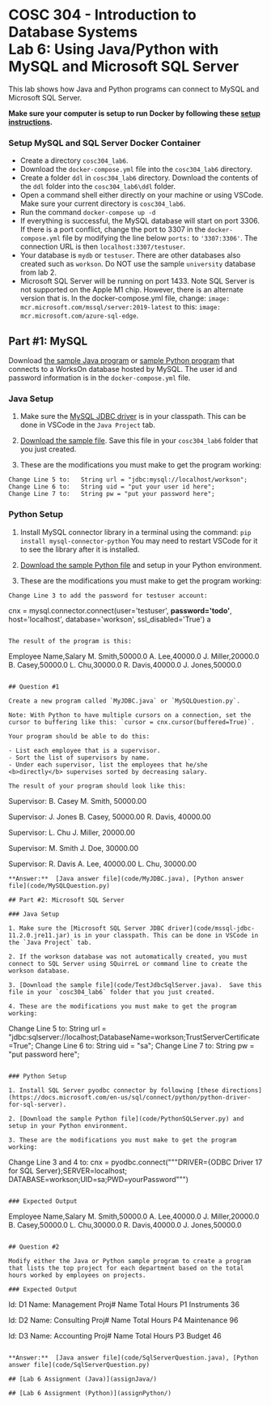 # COSC 304 - Introduction to Database Systems<br>Lab 6: Using Java/Python with MySQL and Microsoft SQL Server

This lab shows how Java and Python programs can connect to MySQL and Microsoft SQL Server.

**Make sure your computer is setup to run Docker by following these [setup instructions](../setup).**

### Setup MySQL and SQL Server Docker Container

 - Create a directory `cosc304_lab6`.
 - Download the `docker-compose.yml` file into the `cosc304_lab6` directory. 
 - Create a folder `ddl` in `cosc304_lab6` directory. Download the contents of the `ddl` folder into the `cosc304_lab6\ddl` folder.
 - Open a command shell either directly on your machine or using VSCode. Make sure your current directory is `cosc304_lab6`.
 - Run the command `docker-compose up -d`
 - If everything is successful, the MySQL database will start on port 3306. If there is a port conflict, change the port to 3307 in the `docker-compose.yml` file by modifying the line below `ports:` to `'3307:3306'`. The connection URL is then `localhost:3307/testuser`.
 - Your database is `mydb` or `testuser`. There are other databases also created such as `workson`. Do NOT use the sample `university` database from lab 2.
 - Microsoft SQL Server will be running on port 1433. Note SQL Server is not supported on the Apple M1 chip. However, there is an alternate version that is. In the docker-compose.yml file, change: `image: mcr.microsoft.com/mssql/server:2019-latest` to this: `image: mcr.microsoft.com/azure-sql-edge`.

 
## Part #1: MySQL

Download [the sample Java program](code/TestJDBCMySQL.java) or [sample Python program](code/PythonQueryExample.py) that connects to a WorksOn database hosted by MySQL. 
The user id and password information is in the `docker-compose.yml` file.

### Java Setup

1. Make sure the [MySQL JDBC driver](code/mysql-connector-java-8.0.27.jar) is in your classpath. This can be done in VSCode in the `Java Project` tab.

2. [Download the sample file](code/TestJDBCMySQL.java).  Save this file in your `cosc304_lab6` folder that you just created. 

3. These are the modifications you must make to get the program working:

```
Change Line 5 to:	String url = "jdbc:mysql://localhost/workson";
Change Line 6 to:	String uid = "put your user id here";
Change Line 7 to:	String pw = "put your password here";
```

### Python Setup

1. Install MySQL connector library in a terminal using the command: `pip install mysql-connector-python`  You may need to restart VSCode for it to see the library after it is installed.

2. [Download the sample Python file](code/PythonQueryExample.py) and setup in your Python environment.

3. These are the modifications you must make to get the program working:

```
Change Line 3 to add the password for testuser account:
```
 cnx = mysql.connector.connect(user='testuser', <b>password='todo'</b>, host='localhost', database='workson', ssl_disabled='True') a
```

The result of the program is this:

```
Employee Name,Salary
M. Smith,50000.0
A. Lee,40000.0
J. Miller,20000.0
B. Casey,50000.0
L. Chu,30000.0
R. Davis,40000.0
J. Jones,50000.0
```

## Question #1

Create a new program called `MyJDBC.java` or `MySQLQuestion.py`.

Note: With Python to have multiple cursors on a connection, set the cursor to buffering like this: `cursor = cnx.cursor(buffered=True)`.

Your program should be able to do this:

- List each employee that is a supervisor.
- Sort the list of supervisors by name.
- Under each supervisor, list the employees that he/she <b>directly</b> supervises sorted by decreasing salary.

The result of your program should look like this:

```
Supervisor: B. Casey
   M. Smith, 50000.00

Supervisor: J. Jones
   B. Casey, 50000.00
   R. Davis, 40000.00

Supervisor: L. Chu
   J. Miller, 20000.00

Supervisor: M. Smith
   J. Doe, 30000.00
   
Supervisor: R. Davis
   A. Lee, 40000.00
   L. Chu, 30000.00
```
**Answer:**  [Java answer file](code/MyJDBC.java), [Python answer file](code/MySQLQuestion.py)

## Part #2: Microsoft SQL Server

### Java Setup

1. Make sure the [Microsoft SQL Server JDBC driver](code/mssql-jdbc-11.2.0.jre11.jar) is in your classpath. This can be done in VSCode in the `Java Project` tab.

2. If the workson database was not automatically created, you must connect to SQL Server using SQuirreL or command line to create the workson database. 

3. [Download the sample file](code/TestJdbcSqlServer.java).  Save this file in your `cosc304_lab6` folder that you just created. 

4. These are the modifications you must make to get the program working:

```
Change Line 5 to:	String url = "jdbc:sqlserver://localhost;DatabaseName=workson;TrustServerCertificate=True";
Change Line 6 to:	String uid = "sa";
Change Line 7 to:	String pw = "put password here";
```

### Python Setup

1. Install SQL Server pyodbc connector by following [these directions](https://docs.microsoft.com/en-us/sql/connect/python/python-driver-for-sql-server).

2. [Download the sample Python file](code/PythonSQLServer.py) and setup in your Python environment.

3. These are the modifications you must make to get the program working:

```
Change Line 3 and 4 to:	cnx = pyodbc.connect("""DRIVER={ODBC Driver 17 for SQL Server};SERVER=localhost;
							DATABASE=workson;UID=sa;PWD=yourPassword""")
```

### Expected Output

```
Employee Name,Salary
M. Smith,50000.0
A. Lee,40000.0
J. Miller,20000.0
B. Casey,50000.0
L. Chu,30000.0
R. Davis,40000.0
J. Jones,50000.0
```

## Question #2

Modify either the Java or Python sample program to create a program that lists the top project for each department based on the total hours worked by employees on projects.

### Expected Output

```
Id: D1     Name: Management
Proj#	Name	Total Hours
P1   	Instruments	36

Id: D2     Name: Consulting
Proj#	Name	Total Hours
P4   	Maintenance	96

Id: D3     Name: Accounting
Proj#	Name	Total Hours
P3   	Budget	46
```

**Answer:**  [Java answer file](code/SqlServerQuestion.java), [Python answer file](code/SqlServerQuestion.py)

## [Lab 6 Assignment (Java)](assignJava/)

## [Lab 6 Assignment (Python)](assignPython/)
